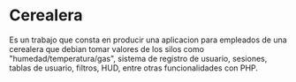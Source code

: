 # Cerealera
Es un trabajo que consta en producir una aplicacion para empleados de una cerealera que debian tomar valores de los silos como "humedad/temperatura/gas", sistema de registro de usuario, sesiones, tablas de usuario, filtros, HUD, entre otras funcionalidades con PHP.
